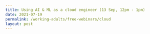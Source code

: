 ```yaml
---
title: Using AI & ML as a cloud engineer (13 Sep, 12pm - 1pm)
date: 2021-07-19
permalink: /working-adults/free-webinars/cloud
layout: post
---
```


